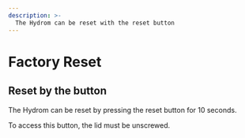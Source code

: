 ```yaml
---
description: >-
  The Hydrom can be reset with the reset button
---
```


# Factory Reset



## Reset by the button

The Hydrom can be reset by pressing the reset button for 10 seconds.&#x20;

To access this button, the lid must be unscrewed.

